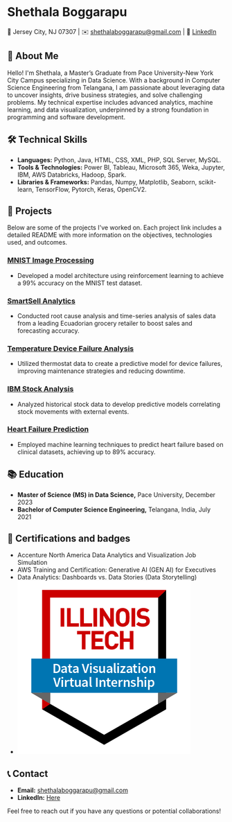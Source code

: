 # Shethala Boggarapu

📍 Jersey City, NJ 07307 | ✉️ [shethalaboggarapu@gmail.com](mailto:shethalaboggarapu@gmail.com) | 🔗 [LinkedIn](https://www.linkedin.com/in/shethala-boggarapu123/)

## 👋 About Me
Hello! I'm Shethala, a Master’s Graduate from Pace University-New York City Campus specializing in Data Science. With a background in Computer Science Engineering from Telangana, I am passionate about leveraging data to uncover insights, drive business strategies, and solve challenging problems. My technical expertise includes advanced analytics, machine learning, and data visualization, underpinned by a strong foundation in programming and software development.

## 🛠 Technical Skills
- **Languages:** Python, Java, HTML, CSS, XML, PHP, SQL Server, MySQL.
- **Tools & Technologies:** Power BI, Tableau, Microsoft 365, Weka, Jupyter, IBM, AWS Databricks, Hadoop, Spark.
- **Libraries & Frameworks:** Pandas, Numpy, Matplotlib, Seaborn, scikit-learn, TensorFlow, Pytorch, Keras, OpenCV2.

## 🌟 Projects
Below are some of the projects I've worked on. Each project link includes a detailed README with more information on the objectives, technologies used, and outcomes.

### [MNIST Image Processing](https://github.com/ShethalaBoggarapu/MNIST)
- Developed a model architecture using reinforcement learning to achieve a 99% accuracy on the MNIST test dataset.

### [SmartSell Analytics](https://github.com/ShethalaBoggarapu/SmartSell)
- Conducted root cause analysis and time-series analysis of sales data from a leading Ecuadorian grocery retailer to boost sales and forecasting accuracy.

### [Temperature Device Failure Analysis](https://github.com/ShethalaBoggarapu/TemperatureDeviceFailure)
- Utilized thermostat data to create a predictive model for device failures, improving maintenance strategies and reducing downtime.

### [IBM Stock Analysis](https://github.com/ShethalaBoggarapu/IBMStocks)
- Analyzed historical stock data to develop predictive models correlating stock movements with external events.

### [Heart Failure Prediction](https://github.com/ShethalaBoggarapu/HeartFailure)
- Employed machine learning techniques to predict heart failure based on clinical datasets, achieving up to 89% accuracy.

## 📚 Education
- **Master of Science (MS) in Data Science,** Pace University, December 2023
- **Bachelor of Computer Science Engineering,** Telangana, India, July 2021

## 📜 Certifications and badges
- Accenture North America Data Analytics and Visualization Job Simulation
- AWS Training and Certification: Generative AI (GEN AI) for Executives
- Data Analytics: Dashboards vs. Data Stories (Data Storytelling)
- ![GlobalShala and Illinois Tech Data Visualization Badge](badge.png)


## 📞 Contact
- **Email:** [shethalaboggarapu@gmail.com](mailto:shethalaboggarapu@gmail.com)
- **LinkedIn:** [Here](https://www.linkedin.com/in/shethala-boggarapu123/)

Feel free to reach out if you have any questions or potential collaborations!
